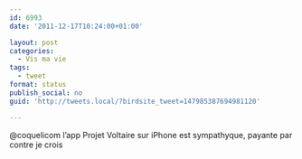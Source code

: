 ```yaml
---
id: 6993
date: '2011-12-17T10:24:00+01:00'

layout: post
categories:
  - Vis ma vie
tags:
  - tweet
format: status
publish_social: no
guid: 'http://tweets.local/?birdsite_tweet=147985387694981120'

---
```


@coquelicom l’app Projet Voltaire sur iPhone est sympathyque, payante par contre je crois